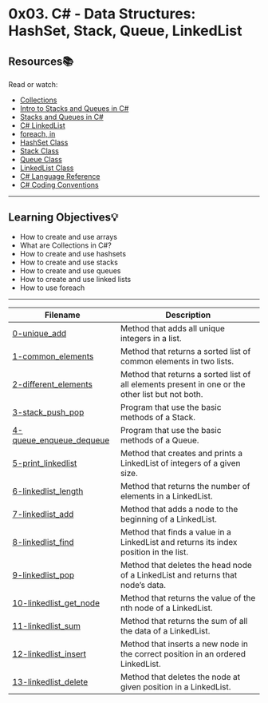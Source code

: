 # 0x03. C# - Data Structures: HashSet, Stack, Queue, LinkedList

## Resources:books:
Read or watch:
* [Collections](https://docs.microsoft.com/en-us/dotnet/csharp/programming-guide/concepts/collections)
* [Intro to Stacks and Queues in C#](https://www.youtube.com/watch?v=DYQKPcADytc&ab_channel=JeffChastine)
* [Stacks and Queues in C#](https://www.youtube.com/watch?v=tW75yz3X_M4&ab_channel=JeffChastine)
* [C# LinkedList](https://www.dotnetperls.com/linkedlist)
* [foreach, in](https://docs.microsoft.com/en-us/dotnet/csharp/language-reference/keywords/foreach-in)
* [HashSet Class](https://docs.microsoft.com/en-us/dotnet/api/system.collections.generic.hashset-1?redirectedfrom=MSDN&view=netframework-4.7.2)
* [Stack Class](https://docs.microsoft.com/en-us/dotnet/api/system.collections.generic.stack-1?redirectedfrom=MSDN&view=netframework-4.7.2)
* [Queue Class](https://docs.microsoft.com/en-us/dotnet/api/system.collections.generic.queue-1?redirectedfrom=MSDN&view=netframework-4.7.2)
* [LinkedList Class](https://docs.microsoft.com/en-us/dotnet/api/system.collections.generic.linkedlist-1?redirectedfrom=MSDN&view=netframework-4.7.2)
* [C# Language Reference](https://docs.microsoft.com/en-us/dotnet/csharp/language-reference/)
* [C# Coding Conventions](https://docs.microsoft.com/en-us/dotnet/csharp/programming-guide/inside-a-program/coding-conventions)

---
## Learning Objectives:bulb:
- How to create and use arrays
- What are Collections in C#?
- How to create and use hashsets
- How to create and use stacks
- How to create and use queues
- How to create and use linked lists
- How to use foreach
---

| **Filename** | **Description** |
|---|---|
| [0-unique_add](./0-unique_add/) | Method that adds all unique integers in a list.  |
| [1-common_elements](./1-common_elements/) | Method that returns a sorted list of common elements in two lists.  |
| [2-different_elements](./2-different_elements/) | Method that returns a sorted list of all elements present in one or the other list but not both.  |
| [3-stack_push_pop](./3-stack_push_pop/) | Program that use the basic methods of a Stack<string>.  |
| [4-queue_enqueue_dequeue](./4-queue_enqueue_dequeue) | Program that use the basic methods of a Queue<string>.  |
| [5-print_linkedlist](./5-print_linkedlist/) | Method that creates and prints a LinkedList of integers of a given size.  |
| [6-linkedlist_length](./6-linkedlist_length/) | Method that returns the number of elements in a LinkedList.  |
| [7-linkedlist_add](./7-linkedlist_add/) |  Method that adds a node to the beginning of a LinkedList. |
| [8-linkedlist_find](./8-linkedlist_find/) | Method that finds a value in a LinkedList and returns its index position in the list.  |
| [9-linkedlist_pop](./9-linkedlist_pop/) | Method that deletes the head node of a LinkedList and returns that node’s data.  |
| [10-linkedlist_get_node](./10-linkedlist_get_node/) | Method that returns the value of the nth node of a LinkedList.  |
| [11-linkedlist_sum](./11-linkedlist_sum/) | Method that returns the sum of all the data of a LinkedList.  |
| [ 12-linkedlist_insert](./12-linkedlist_insert/) | Method that inserts a new node in the correct position in an ordered LinkedList.  |
| [13-linkedlist_delete](./13-linkedlist_delete/) | Method that deletes the node at given position in a LinkedList.